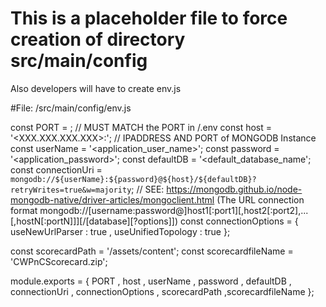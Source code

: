 # This is a placeholder file to force creation of directory src/main/config

Also developers will have to create env.js

#File: /src/main/config/env.js

const PORT = <PORT>; // MUST MATCH the PORT in /.env
const host = '<XXX.XXX.XXX.XXX>:<port>'; // IPADDRESS AND PORT of MONGODB Instance 
const userName = '<application_user_name>';
const password = '<application_password>';
const defaultDB = '<default_database_name';
const connectionUri = `mongodb://${userName}:${password}@${host}/${defaultDB}?retryWrites=true&w=majority`;  // SEE: https://mongodb.github.io/node-mongodb-native/driver-articles/mongoclient.html  (The URL connection format mongodb://[username:password@]host1[:port1][,host2[:port2],...[,hostN[:portN]]][/[database][?options]])
const connectionOptions = {  
    useNewUrlParser : true
,   useUnifiedTopology : true
};

const scorecardPath = '/assets/content';
const scorecardfileName = 'CWPnCScorecard.zip';

module.exports = {
    PORT
,   host
,   userName
,   password
,   defaultDB
,   connectionUri
,   connectionOptions
, scorecardPath
,scorecardfileName
};


